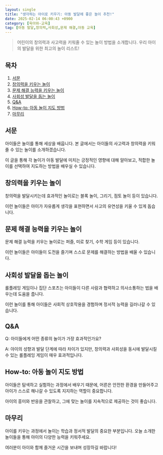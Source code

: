 ```yaml
---
layout: single
title: "생각하는 아이로 키우기: 아동 발달에 좋은 놀이 추천!"
date: 2025-02-14 06:00:43 +0900
category: [육아와-교육]
tag: [아동 발달,창의력,사회성,문제 해결,아동 교육]
---
```

  
> 어린이의 창의력과 사고력을 키워줄 수 있는 놀이 방법을 소개합니다. 우리 아이의 발달을 위한 최고의 놀이 리스트!

## 목차
1. [서문](#서문)
2. [창의력을 키우는 놀이](#창의력을-키우는-놀이)
3. [문제 해결 능력을 키우는 놀이](#문제-해결-능력을-키우는-놀이)
4. [사회성 발달을 돕는 놀이](#사회성-발달을-돕는-놀이)
5. [Q&A](#qa)
6. [How-to: 아동 놀이 지도 방법](#how-to-아동-놀이-지도-방법)
7. [마무리](#마무리)

## 서문

아이들은 놀이를 통해 세상을 배웁니다. 본 글에서는 아이들의 사고력과 창의력을 키워줄 수 있는 놀이를 소개하겠습니다.


이 글을 통해 각 놀이가 아동 발달에 미치는 긍정적인 영향에 대해 알아보고, 적합한 놀이를 선택하여 지도하는 방법을 배우실 수 있습니다.



## 창의력을 키우는 놀이

창의력을 발달시키는데 효과적인 놀이로는 블록 놀이, 그리기, 점토 놀이 등이 있습니다.


이런 놀이들은 아이가 자유롭게 생각을 표현하면서 사고의 유연성을 키울 수 있게 돕습니다.



## 문제 해결 능력을 키우는 놀이

문제 해결 능력을 키우는 놀이로는 퍼즐, 미로 찾기, 수학 게임 등이 있습니다.


이런 놀이들은 아이들이 도전을 즐기며 스스로 문제를 해결하는 방법을 배울 수 있습니다.



## 사회성 발달을 돕는 놀이

롤플레잉 게임이나 집단 스포츠는 아이들이 다른 사람과 협력하고 의사소통하는 법을 배우는데 도움을 줍니다.


이런 놀이를 통해 아이들은 사회적 상호작용을 경험하며 정서적 능력을 길러나갈 수 있습니다.



## Q&A

Q: 아이들에게 어떤 종류의 놀이가 가장 효과적인가요?


A: 아이의 성향과 발달 단계에 따라 차이가 있지만, 창의력과 사회성을 동시에 발달시킬 수 있는 롤플레잉 게임이 매우 효과적입니다.



## How-to: 아동 놀이 지도 방법

아이들은 탐색하고 실험하는 과정에서 배우기 때문에, 어른은 안전한 환경을 만들어주고 아이가 스스로 해나갈 수 있도록 지지하는 역할이 중요합니다.


아이의 흥미와 반응을 관찰하고, 그에 맞는 놀이를 지속적으로 제공하는 것이 좋습니다.



## 마무리

아이를 키우는 과정에서 놀이는 학습과 정서적 발달의 중요한 부분입니다. 오늘 소개한 놀이들을 통해 아이의 다양한 능력을 키워주세요.


여러분이 아이와 함께 즐거운 시간을 보내며 성장하길 바랍니다!

